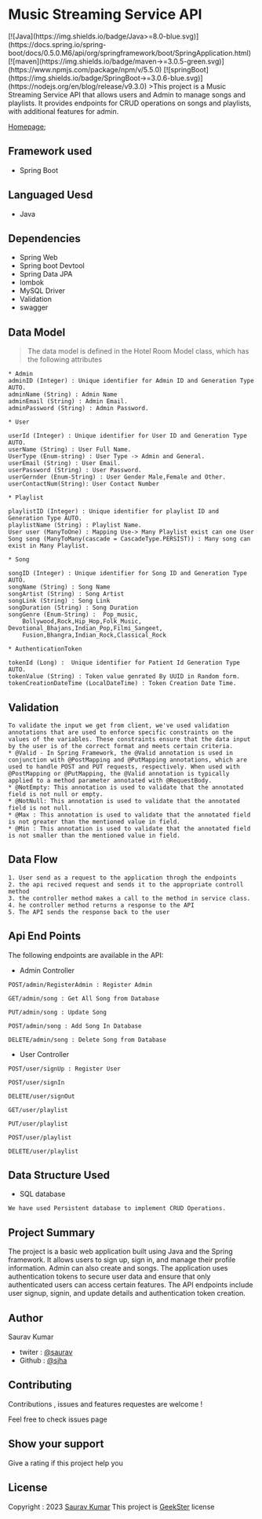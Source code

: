 <h1 allign = "center">Music Streaming Service API</h1>
[![Java](https://img.shields.io/badge/Java>=8.0-blue.svg)](https://docs.spring.io/spring-boot/docs/0.5.0.M6/api/org/springframework/boot/SpringApplication.html)
[![maven](https://img.shields.io/badge/maven->=3.0.5-green.svg)](https://www.npmjs.com/package/npm/v/5.5.0)
[![springBoot](https://img.shields.io/badge/SpringBoot->=3.0.6-blue.svg)](https://nodejs.org/en/blog/release/v9.3.0)
>This project is a Music Streaming Service API that allows users and Admin to manage songs and playlists. It provides endpoints for CRUD operations on songs and playlists, with additional features for admin.

[Homepage]();

## Framework used
 * Spring Boot
## Languaged Uesd
 * Java
## Dependencies
 * Spring Web
 * Spring boot Devtool
 * Spring Data JPA
 * lombok
 * MySQL Driver
 * Validation
 * swagger

## Data Model
>The data model is defined in the Hotel Room Model class, which has the following attributes
```
* Admin
adminID (Integer) : Unique identifier for Admin ID and Generation Type AUTO.
adminName (String) : Admin Name
adminEmail (String) : Admin Email.
adminPassword (String) : Admin Password.

* User

userId (Integer) : Unique identifier for User ID and Generation Type AUTO.
userName (String) : User Full Name.
UserType (Enum-string) : User Type -> Admin and General.
userEmail (String) : User Email.
userPassword (String) : User Password.
userGernder (Enum-String) : User Gender Male,Female and Other.
userContactNum(String): User Contact Number

* Playlist

playlistID (Integer) : Unique identifier for playlist ID and Generation Type AUTO.
playlistName (String) : Playlist Name.
User user (ManyToOne) : Mapping Use-> Many Playlist exist can one User
Song song (ManyToMany(cascade = CascadeType.PERSIST)) : Many song can exist in Many Playlist.

* Song

songID (Integer) : Unique identifier for Song ID and Generation Type AUTO.
songName (String) : Song Name
songArtist (String) : Song Artist
songLink (String) : Song Link
songDuration (String) : Song Duration
songGenre (Enum-String) :  Pop_music,
    Bollywood,Rock,Hip_Hop,Folk_Music,
Devotional_Bhajans,Indian_Pop,Filmi_Sangeet,
    Fusion,Bhangra,Indian_Rock,Classical_Rock

* AuthenticationToken

tokenId (Long) :  Unique identifier for Patient Id Generation Type AUTO.
tokenValue (String) : Token value genrated By UUID in Random form.
tokenCreationDateTime (LocalDateTime) : Token Creation Date Time.
```
## Validation
```
To validate the input we get from client, we've used validation annotations that are used to enforce specific constraints on the values of the variables. These constraints ensure that the data input by the user is of the correct format and meets certain criteria.
* @Valid - In Spring Framework, the @Valid annotation is used in conjunction with @PostMapping and @PutMapping annotations, which are used to handle POST and PUT requests, respectively. When used with @PostMapping or @PutMapping, the @Valid annotation is typically applied to a method parameter annotated with @RequestBody.
* @NotEmpty: This annotation is used to validate that the annotated field is not null or empty.
* @NotNull: This annotation is used to validate that the annotated field is not null.
* @Max : This annotation is used to validate that the annotated field is not greater than the mentioned value in field.
* @Min : This annotation is used to validate that the annotated field is not smaller than the mentioned value in field.
```
## Data Flow
```
1. User send as a request to the application throgh the endpoints
2. the api recived request and sends it to the appropriate controll method
3. the controller method makes a call to the method in service class.
4. he controller method returns a response to the API
5. The API sends the response back to the user
```
## Api End Points
The following endpoints are available in the API:
* Admin Controller
```
POST/admin/RegisterAdmin : Register Admin

GET/admin/song : Get All Song from Database

PUT/admin/song : Update Song

POST/admin/song : Add Song In Database

DELETE/admin/song : Delete Song from Database
```
* User Controller
```
POST/user/signUp : Register User 

POST/user/signIn

DELETE/user/signOut

GET/user/playlist

PUT/user/playlist

POST/user/playlist

DELETE/user/playlist
```
## Data Structure Used
* SQL database
```
We have used Persistent database to implement CRUD Operations.
```

## Project Summary

The project is a basic web application built using Java and the Spring framework. It allows users to sign up, sign in, and manage their profile information. Admin can also create and songs. The application uses authentication tokens to secure user data and ensure that only authenticated users can access certain features. The API endpoints include user signup, signin, and update details and authentication token creation.

## Author

Saurav Kumar

* twiter : [@saurav](https://twitter.com/Sauravjha24)
* Github : [@sjha](https://github.com/sjha24)

## Contributing

Contributions , issues and features requestes are welcome !

Feel free to check issues page

## Show your support

Give a rating if this project help you

## License

Copyright : 2023 [Saurav Kumar]()
This project is [GeekSter](https://www.geekster.in/) license

